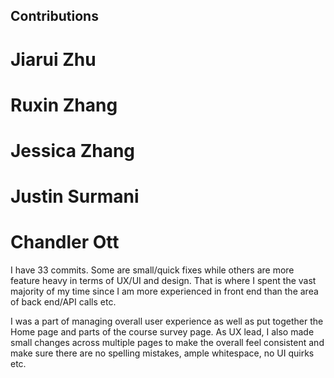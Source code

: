 ## Contributions

# Jiarui Zhu

# Ruxin Zhang 

# Jessica Zhang

# Justin Surmani

# Chandler Ott
I have 33 commits. Some are small/quick fixes while others are more
feature heavy in terms of UX/UI and design. That is where I spent the
vast majority of my time since I am more experienced in front end than
the area of back end/API calls etc.

I was a part of managing overall user experience as well as put together the Home
page and parts of the course survey page. As UX lead, I also made small
changes across multiple pages to make the overall feel consistent and make
sure there are no spelling mistakes, ample whitespace, no UI quirks etc.
